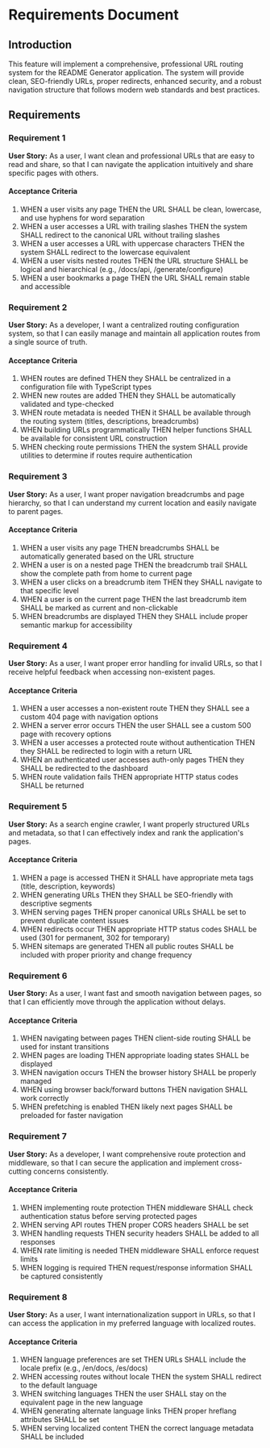 # Requirements Document

## Introduction

This feature will implement a comprehensive, professional URL routing system for the README Generator application. The system will provide clean, SEO-friendly URLs, proper redirects, enhanced security, and a robust navigation structure that follows modern web standards and best practices.

## Requirements

### Requirement 1

**User Story:** As a user, I want clean and professional URLs that are easy to read and share, so that I can navigate the application intuitively and share specific pages with others.

#### Acceptance Criteria

1. WHEN a user visits any page THEN the URL SHALL be clean, lowercase, and use hyphens for word separation
2. WHEN a user accesses a URL with trailing slashes THEN the system SHALL redirect to the canonical URL without trailing slashes
3. WHEN a user accesses a URL with uppercase characters THEN the system SHALL redirect to the lowercase equivalent
4. WHEN a user visits nested routes THEN the URL structure SHALL be logical and hierarchical (e.g., /docs/api, /generate/configure)
5. WHEN a user bookmarks a page THEN the URL SHALL remain stable and accessible

### Requirement 2

**User Story:** As a developer, I want a centralized routing configuration system, so that I can easily manage and maintain all application routes from a single source of truth.

#### Acceptance Criteria

1. WHEN routes are defined THEN they SHALL be centralized in a configuration file with TypeScript types
2. WHEN new routes are added THEN they SHALL be automatically validated and type-checked
3. WHEN route metadata is needed THEN it SHALL be available through the routing system (titles, descriptions, breadcrumbs)
4. WHEN building URLs programmatically THEN helper functions SHALL be available for consistent URL construction
5. WHEN checking route permissions THEN the system SHALL provide utilities to determine if routes require authentication

### Requirement 3

**User Story:** As a user, I want proper navigation breadcrumbs and page hierarchy, so that I can understand my current location and easily navigate to parent pages.

#### Acceptance Criteria

1. WHEN a user visits any page THEN breadcrumbs SHALL be automatically generated based on the URL structure
2. WHEN a user is on a nested page THEN the breadcrumb trail SHALL show the complete path from home to current page
3. WHEN a user clicks on a breadcrumb item THEN they SHALL navigate to that specific level
4. WHEN a user is on the current page THEN the last breadcrumb item SHALL be marked as current and non-clickable
5. WHEN breadcrumbs are displayed THEN they SHALL include proper semantic markup for accessibility

### Requirement 4

**User Story:** As a user, I want proper error handling for invalid URLs, so that I receive helpful feedback when accessing non-existent pages.

#### Acceptance Criteria

1. WHEN a user accesses a non-existent route THEN they SHALL see a custom 404 page with navigation options
2. WHEN a server error occurs THEN the user SHALL see a custom 500 page with recovery options
3. WHEN a user accesses a protected route without authentication THEN they SHALL be redirected to login with a return URL
4. WHEN an authenticated user accesses auth-only pages THEN they SHALL be redirected to the dashboard
5. WHEN route validation fails THEN appropriate HTTP status codes SHALL be returned

### Requirement 5

**User Story:** As a search engine crawler, I want properly structured URLs and metadata, so that I can effectively index and rank the application's pages.

#### Acceptance Criteria

1. WHEN a page is accessed THEN it SHALL have appropriate meta tags (title, description, keywords)
2. WHEN generating URLs THEN they SHALL be SEO-friendly with descriptive segments
3. WHEN serving pages THEN proper canonical URLs SHALL be set to prevent duplicate content issues
4. WHEN redirects occur THEN appropriate HTTP status codes SHALL be used (301 for permanent, 302 for temporary)
5. WHEN sitemaps are generated THEN all public routes SHALL be included with proper priority and change frequency

### Requirement 6

**User Story:** As a user, I want fast and smooth navigation between pages, so that I can efficiently move through the application without delays.

#### Acceptance Criteria

1. WHEN navigating between pages THEN client-side routing SHALL be used for instant transitions
2. WHEN pages are loading THEN appropriate loading states SHALL be displayed
3. WHEN navigation occurs THEN the browser history SHALL be properly managed
4. WHEN using browser back/forward buttons THEN navigation SHALL work correctly
5. WHEN prefetching is enabled THEN likely next pages SHALL be preloaded for faster navigation

### Requirement 7

**User Story:** As a developer, I want comprehensive route protection and middleware, so that I can secure the application and implement cross-cutting concerns consistently.

#### Acceptance Criteria

1. WHEN implementing route protection THEN middleware SHALL check authentication status before serving protected pages
2. WHEN serving API routes THEN proper CORS headers SHALL be set
3. WHEN handling requests THEN security headers SHALL be added to all responses
4. WHEN rate limiting is needed THEN middleware SHALL enforce request limits
5. WHEN logging is required THEN request/response information SHALL be captured consistently

### Requirement 8

**User Story:** As a user, I want internationalization support in URLs, so that I can access the application in my preferred language with localized routes.

#### Acceptance Criteria

1. WHEN language preferences are set THEN URLs SHALL include the locale prefix (e.g., /en/docs, /es/docs)
2. WHEN accessing routes without locale THEN the system SHALL redirect to the default language
3. WHEN switching languages THEN the user SHALL stay on the equivalent page in the new language
4. WHEN generating alternate language links THEN proper hreflang attributes SHALL be set
5. WHEN serving localized content THEN the correct language metadata SHALL be included